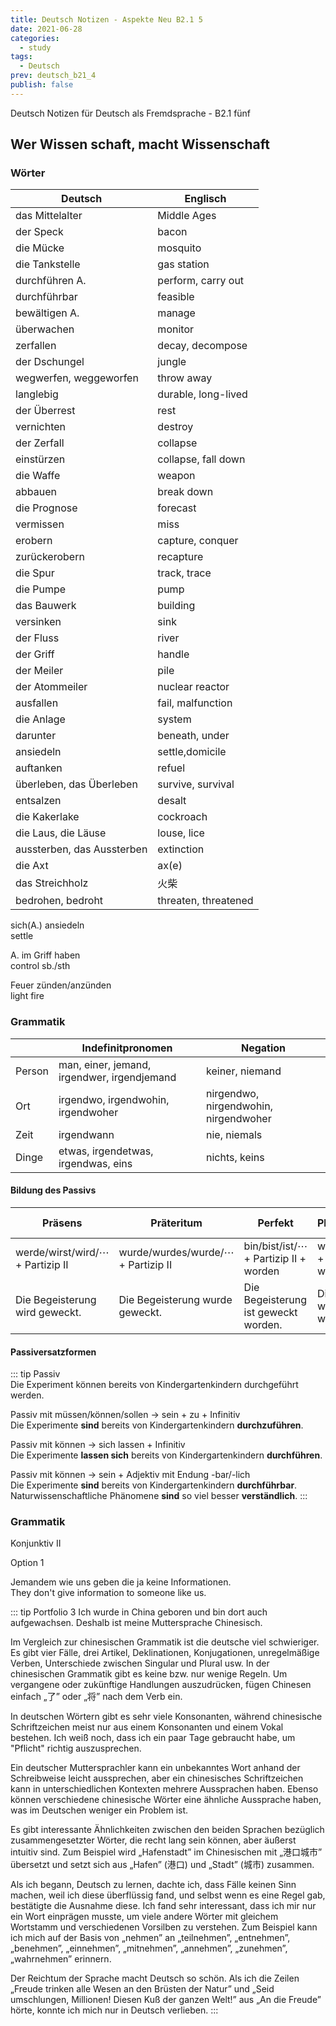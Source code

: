 ```yaml
---
title: Deutsch Notizen - Aspekte Neu B2.1 5
date: 2021-06-28
categories:
  - study
tags:
  - Deutsch
prev: deutsch_b21_4
publish: false
---
```


Deutsch Notizen für Deutsch als Fremdsprache - B2.1 fünf

## Wer Wissen schaft, macht Wissenschaft

### Wörter

| Deutsch                    | Englisch             |
| -------------------------- | -------------------- |
| das Mittelalter            | Middle Ages          |
| der Speck                  | bacon                |
| die Mücke                  | mosquito             |
| die Tankstelle             | gas station          |
| durchführen A.             | perform, carry out   |
| durchführbar               | feasible             |
| bewältigen A.              | manage               |
| überwachen                 | monitor              |
| zerfallen                  | decay, decompose     |
| der Dschungel              | jungle               |
| wegwerfen, weggeworfen     | throw away           |
| langlebig                  | durable, long-lived  |
| der Überrest               | rest                 |
| vernichten                 | destroy              |
| der Zerfall                | collapse             |
| einstürzen                 | collapse, fall down  |
| die Waffe                  | weapon               |
| abbauen                    | break down           |
| die Prognose               | forecast             |
| vermissen                  | miss                 |
| erobern                    | capture, conquer     |
| zurückerobern              | recapture            |
| die Spur                   | track, trace         |
| die Pumpe                  | pump                 |
| das Bauwerk                | building             |
| versinken                  | sink                 |
| der Fluss                  | river                |
| der Griff                  | handle               |
| der Meiler                 | pile                 |
| der Atommeiler             | nuclear reactor      |
| ausfallen                  | fail, malfunction    |
| die Anlage                 | system               |
| darunter                   | beneath, under       |
| ansiedeln                  | settle,domicile      |
| auftanken                  | refuel               |
| überleben, das Überleben   | survive, survival    |
| entsalzen                  | desalt               |
| die Kakerlake              | cockroach            |
| die Laus, die Läuse        | louse, lice          |
| aussterben, das Aussterben | extinction           |
| die Axt                    | ax(e)                |
| das Streichholz            | 火柴                 |
| bedrohen, bedroht          | threaten, threatened |

sich(A.) ansiedeln  
settle

A. im Griff haben  
control sb./sth

Feuer zünden/anzünden  
light fire

### Grammatik

|        | Indefinitpronomen                           | Negation                              |
| ------ | ------------------------------------------- | ------------------------------------- |
| Person | man, einer, jemand, irgendwer, irgendjemand | keiner, niemand                       |
| Ort    | irgendwo, irgendwohin, irgendwoher          | nirgendwo, nirgendwohin, nirgendwoher |
| Zeit   | irgendwann                                  | nie, niemals                          |
| Dinge  | etwas, irgendetwas, irgendwas, eins         | nichts, keins                         |

#### Bildung des Passivs

| Präsens                                 | Präteritum                                | Perfekt                                      | Plusquamperfekt                               | mit Modalverb                         |
| --------------------------------------- | ----------------------------------------- | -------------------------------------------- | --------------------------------------------- | ------------------------------------- |
| werde/wirst/wird/$\cdots$ + Partizip II | wurde/wurdes/wurde/$\cdots$ + Partizip II | bin/bist/ist/$\cdots$ + Partizip II + worden | war/warst/war/$\cdots$ + Partizip II + worden | Modalverb + Partizip II + werden      |
| Die Begeisterung wird geweckt.          | Die Begeisterung wurde geweckt.           | Die Begeisterung ist geweckt worden.         | Die Begeisterung war geweckt worden.          | Die Begeisterung soll geweckt werden. |

#### Passiversatzformen

::: tip
Passiv  
Die Experiment können bereits von Kindergartenkindern durchgeführt werden.

Passiv mit müssen/können/sollen $\rightarrow$ sein + zu + Infinitiv  
Die Experimente **sind** bereits von Kindergartenkindern **durchzuführen**.

Passiv mit können $\rightarrow$ sich lassen + Infinitiv  
Die Experimente **lassen sich** bereits von Kindergartenkindern **durchführen**.

Passiv mit können $\rightarrow$ sein + Adjektiv mit Endung -bar/-lich  
Die Experimente **sind** bereits von Kindergartenkindern **durchführbar**.  
Naturwissenschaftliche Phänomene **sind** so viel besser **verständlich**.
:::

### Grammatik

Konjunktiv II

Option 1

Jemandem wie uns geben die ja keine Informationen.  
They don't give information to someone like us.

::: tip Portfolio 3
Ich wurde in China geboren und bin dort auch aufgewachsen. Deshalb ist meine Muttersprache Chinesisch.

Im Vergleich zur chinesischen Grammatik ist die deutsche viel schwieriger. Es gibt vier Fälle, drei Artikel, Deklinationen, Konjugationen, unregelmäßige Verben, Unterschiede zwischen Singular und Plural usw. In der chinesischen Grammatik gibt es keine bzw. nur wenige Regeln. Um vergangene oder zukünftige Handlungen auszudrücken, fügen Chinesen einfach „了” oder „将” nach dem Verb ein.

In deutschen Wörtern gibt es sehr viele Konsonanten, während chinesische Schriftzeichen meist nur aus einem Konsonanten und einem Vokal bestehen. Ich weiß noch, dass ich ein paar Tage gebraucht habe, um "Pflicht" richtig auszusprechen.

Ein deutscher Muttersprachler kann ein unbekanntes Wort anhand der Schreibweise leicht aussprechen, aber ein chinesisches Schriftzeichen kann in unterschiedlichen Kontexten mehrere Aussprachen haben. Ebenso können verschiedene chinesische Wörter eine ähnliche Aussprache haben, was im Deutschen weniger ein Problem ist.

Es gibt interessante Ähnlichkeiten zwischen den beiden Sprachen bezüglich zusammengesetzter Wörter, die recht lang sein können, aber äußerst intuitiv sind. Zum Beispiel wird „Hafenstadt” im Chinesischen mit „港口城市” übersetzt und setzt sich aus „Hafen” (港口) und „Stadt” (城市) zusammen.

Als ich begann, Deutsch zu lernen, dachte ich, dass Fälle keinen Sinn machen, weil ich diese überflüssig fand, und selbst wenn es eine Regel gab, bestätigte die Ausnahme diese. Ich fand sehr interessant, dass ich mir nur ein Wort einprägen musste, um viele andere Wörter mit gleichem Wortstamm und verschiedenen Vorsilben zu verstehen. Zum Beispiel kann ich mich auf der Basis von „nehmen” an „teilnehmen”, „entnehmen”, „benehmen”, „einnehmen”, „mitnehmen”, „annehmen”, „zunehmen”, „wahrnehmen” erinnern.

Der Reichtum der Sprache macht Deutsch so schön. Als ich die Zeilen „Freude trinken alle Wesen an den Brüsten der Natur” und „Seid umschlungen, Millionen! Diesen Kuß der ganzen Welt!” aus „An die Freude” hörte, konnte ich mich nur in Deutsch verlieben.
:::
